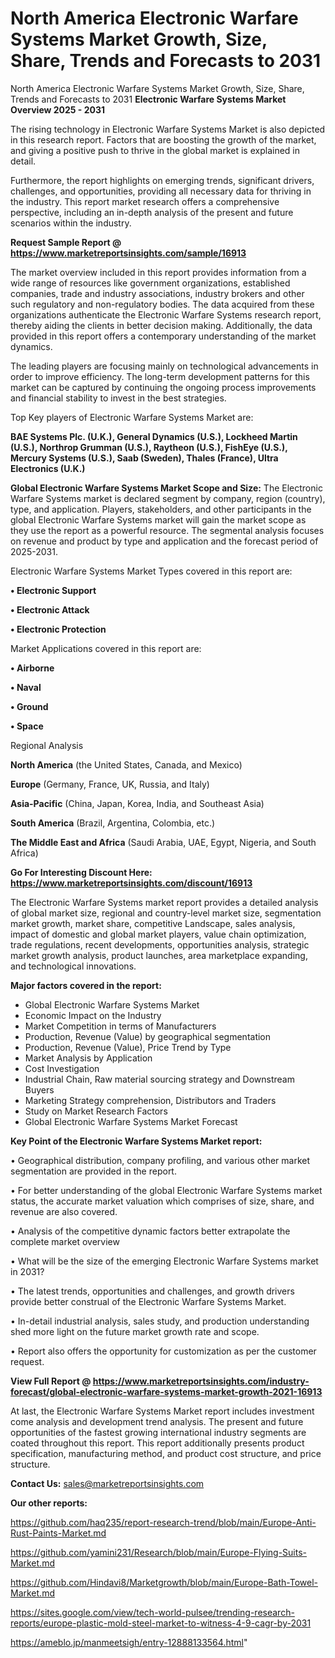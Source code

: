 # North America Electronic Warfare Systems Market Growth, Size, Share, Trends and Forecasts to 2031
 North America Electronic Warfare Systems Market Growth, Size, Share, Trends and Forecasts to 2031
<Strong> Electronic Warfare Systems Market Overview 2025 - 2031</strong>

The rising technology in Electronic Warfare Systems Market is also depicted in this research report. Factors that are boosting the growth of the market, and giving a positive push to thrive in the global market is explained in detail.

Furthermore, the report highlights on emerging trends, significant drivers, challenges, and opportunities, providing all necessary data for thriving in the industry. This report market research offers a comprehensive perspective, including an in-depth analysis of the present and future scenarios within the industry.

<strong>Request Sample Report @ <a href=https://www.marketreportsinsights.com/sample/16913>https://www.marketreportsinsights.com/sample/16913</a></strong>

The market overview included in this report provides information from a wide range of resources like government organizations, established companies, trade and industry associations, industry brokers and other such regulatory and non-regulatory bodies. The data acquired from these organizations authenticate the Electronic Warfare Systems research report, thereby aiding the clients in better decision making. Additionally, the data provided in this report offers a contemporary understanding of the market dynamics.

The leading players are focusing mainly on technological advancements in order to improve efficiency. The long-term development patterns for this market can be captured by continuing the ongoing process improvements and financial stability to invest in the best strategies.

Top Key players of Electronic Warfare Systems Market are:

<strong>BAE Systems Plc. (U.K.), General Dynamics (U.S.), Lockheed Martin (U.S.), Northrop Grumman (U.S.), Raytheon (U.S.), FishEye (U.S.), Mercury Systems (U.S.), Saab (Sweden), Thales (France), Ultra Electronics (U.K.)</strong>

<strong><b>Global Electronic Warfare Systems Market Scope and Size:</b></strong>
The Electronic Warfare Systems market is declared segment by company, region (country), type, and application. Players, stakeholders, and other participants in the global Electronic Warfare Systems market will gain the market scope as they use the report as a powerful resource. The segmental analysis focuses on revenue and product by type and application and the forecast period of 2025-2031.

Electronic Warfare Systems Market Types covered in this report are:

<strong>• Electronic Support

• Electronic Attack

• Electronic Protection</strong>

Market Applications covered in this report are:

<strong>• Airborne

• Naval

• Ground

• Space</strong> 

Regional Analysis

<strong>North America</strong> (the United States, Canada, and Mexico)

<strong>Europe</strong> (Germany, France, UK, Russia, and Italy)

<strong>Asia-Pacific</strong> (China, Japan, Korea, India, and Southeast Asia)

<strong>South America</strong> (Brazil, Argentina, Colombia, etc.)

<strong>The Middle East and Africa</strong> (Saudi Arabia, UAE, Egypt, Nigeria, and South Africa)

<strong>Go For Interesting Discount Here: <a href=https://www.marketreportsinsights.com/discount/16913>https://www.marketreportsinsights.com/discount/16913</a></strong>

The Electronic Warfare Systems market report provides a detailed analysis of global market size, regional and country-level market size, segmentation market growth, market share, competitive Landscape, sales analysis, impact of domestic and global market players, value chain optimization, trade regulations, recent developments, opportunities analysis, strategic market growth analysis, product launches, area marketplace expanding, and technological innovations.

<strong><b>Major factors covered in the report:</b></strong>
<ul>
  <li>Global Electronic Warfare Systems Market </li>
  <li>Economic Impact on the Industry</li>
  <li>Market Competition in terms of Manufacturers</li>
  <li>Production, Revenue (Value) by geographical segmentation</li>
  <li>Production, Revenue (Value), Price Trend by Type</li>
  <li>Market Analysis by Application</li>
  <li>Cost Investigation</li>
  <li>Industrial Chain, Raw material sourcing strategy and Downstream Buyers</li>
  <li>Marketing Strategy comprehension, Distributors and Traders</li>
  <li>Study on Market Research Factors</li>
  <li>Global Electronic Warfare Systems Market Forecast</li>
</ul>

<strong><b>Key Point of the Electronic Warfare Systems Market report:</b></strong>

• Geographical distribution, company profiling, and various other market segmentation are provided in the report.

• For better understanding of the global Electronic Warfare Systems market status, the accurate market valuation which comprises of size, share, and revenue are also covered.

• Analysis of the competitive dynamic factors better extrapolate the complete market overview

• What will be the size of the emerging Electronic Warfare Systems market in 2031?

• The latest trends, opportunities and challenges, and growth drivers provide better construal of the Electronic Warfare Systems Market.

• In-detail industrial analysis, sales study, and production understanding shed more light on the future market growth rate and scope.

• Report also offers the opportunity for customization as per the customer request.

<strong><b>View Full Report @ <a href=https://www.marketreportsinsights.com/industry-forecast/global-electronic-warfare-systems-market-growth-2021-16913>https://www.marketreportsinsights.com/industry-forecast/global-electronic-warfare-systems-market-growth-2021-16913</a></b></strong>


At last, the Electronic Warfare Systems Market report includes investment come analysis and development trend analysis. The present and future opportunities of the fastest growing international industry segments are coated throughout this report. This report additionally presents product specification, manufacturing method, and product cost structure, and price structure.

<strong>Contact Us:</strong>
sales@marketreportsinsights.com

<strong>Our other reports:</strong>

<a href=https://github.com/haq235/report-research-trend/blob/main/Europe-Anti-Rust-Paints-Market.md>https://github.com/haq235/report-research-trend/blob/main/Europe-Anti-Rust-Paints-Market.md</a>

<a href=https://github.com/yamini231/Research/blob/main/Europe-Flying-Suits-Market.md>https://github.com/yamini231/Research/blob/main/Europe-Flying-Suits-Market.md</a>

<a href=https://github.com/Hindavi8/Marketgrowth/blob/main/Europe-Bath-Towel-Market.md>https://github.com/Hindavi8/Marketgrowth/blob/main/Europe-Bath-Towel-Market.md</a>

<a href=https://sites.google.com/view/tech-world-pulsee/trending-research-reports/europe-plastic-mold-steel-market-to-witness-4-9-cagr-by-2031>https://sites.google.com/view/tech-world-pulsee/trending-research-reports/europe-plastic-mold-steel-market-to-witness-4-9-cagr-by-2031</a>

<a href=https://ameblo.jp/manmeetsigh/entry-12888133564.html>https://ameblo.jp/manmeetsigh/entry-12888133564.html</a>"
